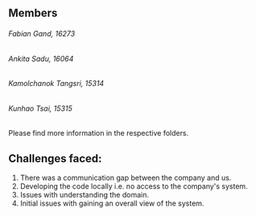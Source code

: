 ## Members

######  Fabian Gand, 16273
######  Ankita Sadu, 16064
######  Kamolchanok Tangsri, 15314
######  Kunhao Tsai, 15315

Please find more information in the respective folders.

## Challenges faced:
1. There was a communication gap between the company and us.
2. Developing the code locally i.e. no access to the company's system.
3. Issues with understanding the domain.
4. Initial issues with gaining an overall view of the system. 